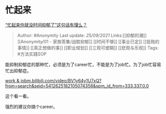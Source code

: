 # 忙起来
[“忙起来你就没时间抑郁了”这句话有理么？](https://www.zhihu.com/question/400632446/answer/2129588655)

> Author: #Anonymity
> Last update: *25/09/2021*
> Links:[[抑郁的潮]] [[Anonymity/01 - 家族答集/战胜抑郁]] [[时间不够]] [[事业已定]] [[低贱的事情]] [[真正想做的事]] [[职业规划]] [[三观可塑期]] [[悲观与乐观]]
> Tags: #方法实践SOP

能抑制抑郁症的那种忙，必须是为了career忙，不能是为了job忙。为了job忙容易忙出抑郁症。

[work & job​m.bilibili.com/video/BV1y64y1U7xQ?from=search&seid=5412625182105074358&spm_id_from=333.337.0.0](https://link.zhihu.com/?target=https%3A//m.bilibili.com/video/BV1y64y1U7xQ%3Ffrom%3Dsearch%26seid%3D5412625182105074358%26spm_id_from%3D333.337.0.0)

这个看一看。

强烈的建议你搞个career。
